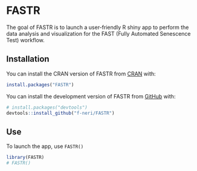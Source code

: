 
<!-- README.md is generated from README.Rmd. Please edit that file -->

# FASTR

<!-- badges: start -->
<!-- badges: end -->

The goal of FASTR is to launch a user-friendly R shiny app to perform
the data analysis and visualization for the FAST (Fully Automated
Senescence Test) workflow.

## Installation

You can install the CRAN version of FASTR from
[CRAN](https://cran.r-project.org/) with:

``` r
install.packages("FASTR")
```

You can install the development version of FASTR from
[GitHub](https://github.com/) with:

``` r
# install.packages("devtools")
devtools::install_github("f-neri/FASTR")
```

## Use

To launch the app, use `FASTR()`

``` r
library(FASTR)
# FASTR()
```
